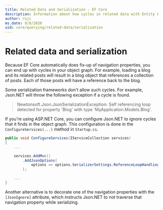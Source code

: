 ```yaml
---
title: Related Data and Serialization - EF Core
description: Information about how cycles in related data with Entity Framework Core can affect serialization frameworks 
author: roji
ms.date: 9/8/2020
uid: core/querying/related-data/serialization
---
```

# Related data and serialization

Because EF Core automatically does fix-up of navigation properties, you can end up with cycles in your object graph. For example, loading a blog and its related posts will result in a blog object that references a collection of posts. Each of those posts will have a reference back to the blog.

Some serialization frameworks don't allow such cycles. For example, Json.NET will throw the following exception if a cycle is found.

> Newtonsoft.Json.JsonSerializationException: Self referencing loop detected for property 'Blog' with type 'MyApplication.Models.Blog'.

If you're using ASP.NET Core, you can configure Json.NET to ignore cycles that it finds in the object graph. This configuration is done in the `ConfigureServices(...)` method in `Startup.cs`.

```csharp
public void ConfigureServices(IServiceCollection services)
{
    ...

    services.AddMvc()
        .AddJsonOptions(
            options => options.SerializerSettings.ReferenceLoopHandling = Newtonsoft.Json.ReferenceLoopHandling.Ignore
        );

    ...
}
```

Another alternative is to decorate one of the navigation properties with the `[JsonIgnore]` attribute, which instructs Json.NET to not traverse that navigation property while serializing.
